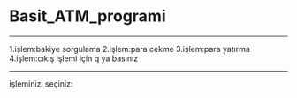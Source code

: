 # Basit_ATM_programi
******************************
1.işlem:bakiye sorgulama
2.işlem:para cekme
3.işlem:para yatırma
4.işlem:cıkış işlemi için q ya basınız
******************************
işleminizi seçiniz:
